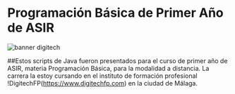 # Programación Básica de Primer Año de ASIR
![banner digitech](https://digitechfp.com/wp-content/uploads/2024/09/HZN-03-SIN-CAJA-CIAN-RGB@2x-1024x426.png)

##Estos scripts de Java fueron presentados para el curso de primer año de ASIR, materia Programación Básica, para la modalidad a distancia.
La carrera la estoy cursando en el instituto de formación profesional !DigitechFP(https://www.digitechfp.com) en la ciudad de Málaga.
